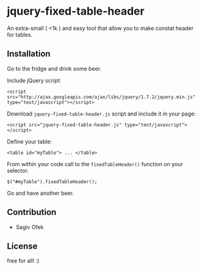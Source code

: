 jquery-fixed-table-header
==================


An extra-small ( <1k ) and easy tool that allow you to make constat header for tables.

Installation
--------------

Go to the fridge and drink some beer. 

Include jQuery script:

    <script src="http://ajax.googleapis.com/ajax/libs/jquery/1.7.2/jquery.min.js" type="text/javascript"></script>

Download `jquery-fixed-table-header.js` script and include it in your page:	 

	<script src="jquery-fixed-table-header.js" type="text/javascript"></script>

Define your table:

	<table id="myTable"> ... </table>

From within your code call to the `fixedTableHeader()` function on your selector. 

	$("#myTable").fixedTableHeader();

Go and have another beer.      
    

Contribution
------------

- Sagiv Ofek

License
-------
free for all! :)
